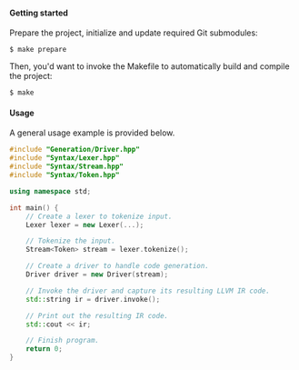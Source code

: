 #### Getting started

Prepare the project, initialize and update required Git submodules:

```shell
$ make prepare
```

Then, you'd want to invoke the Makefile to automatically build and compile the project:

```shell
$ make
```

#### Usage

A general usage example is provided below.

```cpp
#include "Generation/Driver.hpp"
#include "Syntax/Lexer.hpp"
#include "Syntax/Stream.hpp"
#include "Syntax/Token.hpp"

using namespace std;

int main() {
    // Create a lexer to tokenize input.
    Lexer lexer = new Lexer(...);

    // Tokenize the input.
    Stream<Token> stream = lexer.tokenize();

    // Create a driver to handle code generation.
    Driver driver = new Driver(stream);

    // Invoke the driver and capture its resulting LLVM IR code.
    std::string ir = driver.invoke();

    // Print out the resulting IR code.
    std::cout << ir;

    // Finish program.
    return 0;
}
```
